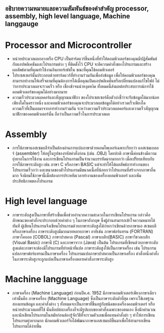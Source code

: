 ## อธิบายความหมายและความสัมพันธ์ของคำสำคัญ processor, assembly, high level language, Machine langgauge
# Processor and Microcontroller
- หน่วยประมวลผลกลางหรือ CPU เป็นฮาร์ดแวร์ชิ้นหนึ่งที่ทำให้คอมพิวเตอร์ของคุณมีปฏิสัมพันธ์กับแอปพลิเคชันและโปรแกรมต่าง ๆ ที่ติดตั้งไว้ CPU จะตีความคำสั่งของโปรแกรมและสร้างผลลัพธ์ตามที่คุณทำใช้งานอินเทอร์เฟซใน   ขณะที่คุณใช้คอมพิวเตอร์
- โปรเซสเซอร์นั้นประกอบด้วยฮาร์ดแวร์ที่ทำงานร่วมกันเพื่อส่งข้อมูล เพื่อให้คอมพิวเตอร์ของคุณสามารถทำงานให้เสร็จตามที่คุณต้องการได้เมื่อคุณเปิดแอปพลิเคชันหรือเปลี่ยนแปลงแก้ไขไฟล์ ไม่ว่าการประมวลผลจะรวดเร็ว หรือ     เชื่องช้าจนน่าหงุดหงิด ทั้งหมดนี้ส่งผลต่อประสบการณ์การใช้คอมพิวเตอร์ของคุณได้อย่างมากมาย
- ความเร็วประมวลผลคอร์และสัญญาณนาฬิกา ของโปรเซสเซอร์คือตัวบ่งชี้ว่าจะรับข้อมูลได้มากน้อยเพียงใดในคราวหนึ่ง และคอมพิวเตอร์ของคุณจะประมวลผลข้อมูลได้อย่างรวดเร็วเพียงใด ความเร็วที่เป็นผลมาจากการทำงานร่วมกัน   ระหว่างความเร็วประมวลผลคอร์และความเร็วสัญญาณนาฬิกาของคอมพิวเตอร์นั้น ถือว่าเป็นความเร็วในการประมวลผล
# Assembly
- การใช้ภาษาแอสเซมบลีจำเป็นต้องผ่านการแปลภาษาด้วยคอมไพเลอร์เฉพาะเรียกว่า แอสเซมเบลอร์ (assembler) ให้อยู่ในรูปของรหัสคำสั่งก่อน (เช่น .OBJ) โดยปกติ ภาษานี้ค่อนข้างมีความยุ่งยากในการใช้งาน และการเขียนโปรแกรมเป็นจำนวนบรรทัดมากมากกว่า เมื่อเปรียบเทียบกับการใช้ภาษาระดับสูง เช่น ภาษา C หรือภาษา BASIC แต่จะทำให้ได้ผลลัพธ์การทำงานของโปรแกรมเร็วกว่า และขนาดของตัวโปรแกรมมีขนาดเนื้อที่น้อยกว่าโปรแกรมที่สร้างจากภาษาอื่นมาก จึงนิยมใช้ภาษานี้เมื่อต้องการประหยัดเวลาทำงานของเครื่องคอมพิวเตอร์ และเพิ่มประสิทธิภาพของโปรแกรม
# High level language
- ภาษาระดับสูงเป็นภาษาที่สร้างขึ้นเพื่อช่วยอำนวยความสะดวกในการเขียนโปรแกรม กล่าวคือลักษณะของคำสั่งจะประกอบด้วยคำต่าง ๆ ในภาษาอังกฤษ ซึ่งผู้อ่านสามารถเข้าใจความหมายได้ทันที ผู้เขียนโปรแกรมจึงเขียนโปรแกรมด้วยภาษาระดับสูงได้ง่ายกว่าเขียนด้วยภาษาแอ สเซมบลีหรือภาษาเครื่อง ภาษาระดับสูงมีมากมายหลายภาษา อาทิเช่น ภาษาฟอร์แทรน (FORTRAN) ภาษาโคบอล (COBOL) ภาษาปาสคาล (Pascal) ภาษาเบสิก(BASIC) ภาษาวิชวลเบสิก (Visual Basic) ภาษาซี (C) และภาษาจาวา (Java) เป็นต้น โปรแกรมที่เขียนด้วยภาษาระดับสูงแต่ละภาษาจะต้องมีโปรแกรมที่ทำหน้าที่แปล ภาษาระดับสูงให้เป็นภาษาเครื่อง เช่น โปรแกรมแปลภาษาฟอร์แทรนเป็นภาษาเครื่อง โปรแกรมแปลภาษาปาสคาลเป็นภาษาเครื่อง คำสั่งหนึ่งคำสั่งในภาษาระดับสูงจะถูกแปลเป็นภาษาเครื่องหลายคำสั่งภาษาระดับสูง
# Machine langguage
- ภาษาเครื่อง (Machine Language) ก่อนปีค.ศ. 1952 มีภาษาคอมพิวเตอร์เพียงภาษาเดียวเท่านั้นคือ ภาษาเครื่อง (Machine Language) ซึ่งเป็นภาษาระดับต่ำที่สุด เพราะใช้เลขฐานสองแทนข้อมูล และคำสั่งต่าง ๆ ทั้งหมดจะเป็นภาษาที่ขึ้นอยู่กับชนิดของเครื่องคอมพิวเตอร์ หรือหน่วยประมวลผลที่ใช้ นั่นคือปต่ละเครื่องก็จะมีรูปแบบของคำสั่งเฉพาะของตนเอง ซึ่งนักคำนวณและนักเขียนโปรแกรมในสมัยก่อนต้องรู้จักวิธีที่จะรวมตัวเลขเพื่อแทนคำสั่งต่า ๆ ทำให้การเขียนโปรแกรมยุ่งยากมาก นักคอมพิวเตอร์จึงได้พัฒนาภาษาแอสเซมบลีขึ้นมาเพื่อให้สามารถเขียนโปรแกรมได้ง่ายขึ้น

